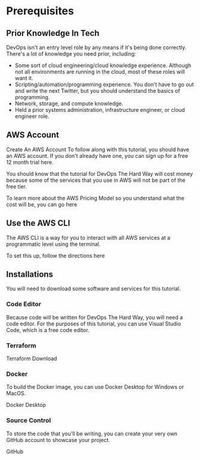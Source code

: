 # Prerequisites
## Prior Knowledge In Tech
DevOps isn't an entry level role by any means if it's being done correctly. There's a lot of knowledge you need prior, including:

- Some sort of cloud engineering/cloud knowledge experience. Although not all environments are running in the cloud, most of these roles will want it.
- Scripting/automation/programming experience. You don't have to go out and write the next Twitter, but you should understand the basics of programming.
- Network, storage, and compute knowledge.
- Held a prior systems administration, infrastructure engineer, or cloud engineer role.

## AWS Account
Create An AWS Account
To follow along with this tutorial, you should have an AWS account. If you don't already have one, you can sign up for a free 12 month trial here.

You should know that the tutorial for DevOps The Hard Way will cost money because some of the services that you use in AWS will not be part of the free tier.

To learn more about the AWS Pricing Model so you understand what the cost will be, you can go here

## Use the AWS CLI
The AWS CLI is a way for you to interact with all AWS services at a programmatic level using the terminal.

To set this up, follow the directions here

## Installations
You will need to download some software and services for this tutorial.

### Code Editor
Because code will be written for DevOps The Hard Way, you will need a code editor. For the purposes of this tutorial, you can use Visual Studio Code, which is a free code editor.

### Terraform
Terraform Download

### Docker
To build the Docker image, you can use Docker Desktop for Windows or MacOS.

Docker Desktop

### Source Control
To store the code that you'll be writing, you can create your very own GitHub account to showcase your project.

GitHub